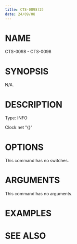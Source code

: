 ```yaml
---
title: CTS-0098(2)
date: 24/09/08
---
```


# NAME

CTS-0098 - CTS-0098

# SYNOPSIS

N/A.

# DESCRIPTION

Type: INFO

Clock net \"{}\"

# OPTIONS

This command has no switches.

# ARGUMENTS

This command has no arguments.

# EXAMPLES

# SEE ALSO

